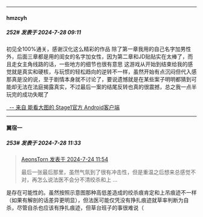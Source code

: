 ﻿
*****

####  hmzcyh  
##### 252#       发表于 2024-7-28 09:11

初见全100%通关，感谢汉化这么精彩的作品
除了第一章我用的自己名字加男性外，后面三章都是用的闺女的名字加女性，因为第二章和JD贴贴实在太棒了，而且走女主角线路的话，一些地方的细节也很有意思
这游戏从开始到结束给我的感觉就是真实和硬核，与玩惯的轻松趋向的逆转不一样，虽然开始有点沉闷但代入感那真是没的说，至于剧情本身就不讨论了，要说遗憾就是在某些案子明明都猜到可能却无法在法庭揭露真实，不过最后一案的结尾反转也真的很震撼，总之我一点半玩完的成功失眠了

[  -- 来自 能看大图的 Stage1官方 Android客户端](https://www.coolapk.com/apk/140634)


*****

####  翼宿一  
##### 253#       发表于 2024-7-28 11:33

<blockquote><a href="httphttps://bbs.saraba1st.com/2b/forum.php?mod=redirect&amp;goto=findpost&amp;pid=65682031&amp;ptid=1989965" target="_blank">AeonsTorn 发表于 2024-7-24 11:54</a>

最后一张最后那里，虽然气氛到了很有冲击性，但是重温之后想来总感觉不对，再怎么说法医不会分不清绞杀和上 ...</blockquote>
是存在可能性的。虽然按照示意图那种高低差造成的绞杀痕肯定和上吊痕迹不一样（如果有解剖的话差异更明显），但法医可能仅凭没有挣扎痕迹就草率判断为自杀，尽管自杀也应该有挣扎痕迹，但草台班子的事很难说（

